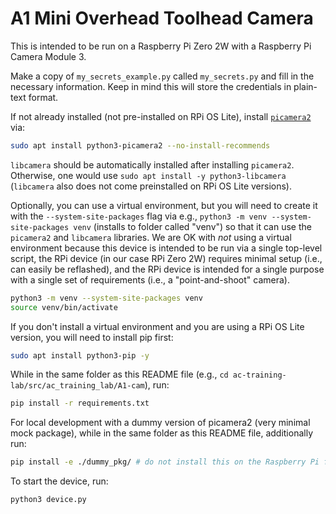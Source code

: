 # A1 Mini Overhead Toolhead Camera

This is intended to be run on a Raspberry Pi Zero 2W with a Raspberry Pi Camera
Module 3.

Make a copy of `my_secrets_example.py` called `my_secrets.py` and
fill in the necessary information. Keep in mind this will store the credentials in plain-text format.

If not already installed (not pre-installed on RPi OS Lite), install [`picamera2`](https://github.com/raspberrypi/picamera2) via:

```bash
sudo apt install python3-picamera2 --no-install-recommends
```

`libcamera` should be automatically installed after installing `picamera2`. Otherwise, one would use `sudo apt install -y python3-libcamera` (`libcamera` also does not come preinstalled on RPi OS Lite versions).

Optionally, you can use a virtual environment, but you will need to create it with the `--system-site-packages` flag via e.g., `python3 -m venv --system-site-packages venv` (installs to folder called "venv") so that it can use the `picamera2` and `libcamera` libraries. We are OK with *not* using a virtual environment because this device is intended to be run via a single top-level script, the RPi device (in our case RPi Zero 2W) requires minimal setup (i.e., can easily be reflashed), and the RPi device is intended for a single purpose with a single set of requirements (i.e., a "point-and-shoot" camera).

```bash
python3 -m venv --system-site-packages venv
source venv/bin/activate
```

If you don't install a virtual environment and you are using a RPi OS Lite version, you will need to install pip first:
```bash
sudo apt install python3-pip -y
```

While in the same folder as this README file (e.g., `cd ac-training-lab/src/ac_training_lab/A1-cam`), run:

```bash
pip install -r requirements.txt
```

For local development with a dummy version of picamera2 (very minimal mock package), while in the same folder as this README file, additionally run:

```bash
pip install -e ./dummy_pkg/ # do not install this on the Raspberry Pi for the toolhead camera -- the imports will overlap with the "real" system packages `picamera2` and `libcamera`.
```

To start the device, run:

```bash
python3 device.py
```
